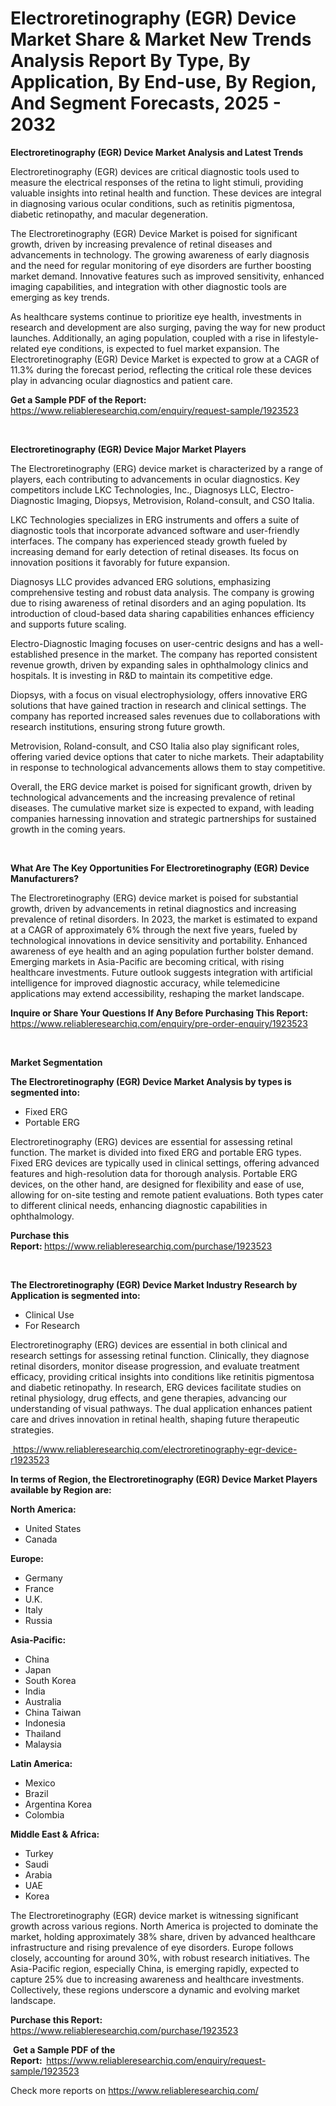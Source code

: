 <p><h1>Electroretinography (EGR) Device Market Share & Market New Trends Analysis Report By Type, By Application, By End-use, By Region, And Segment Forecasts, 2025 - 2032</h1></p><p><strong>Electroretinography (EGR) Device Market Analysis and Latest Trends</strong></p>
<p><p>Electroretinography (EGR) devices are critical diagnostic tools used to measure the electrical responses of the retina to light stimuli, providing valuable insights into retinal health and function. These devices are integral in diagnosing various ocular conditions, such as retinitis pigmentosa, diabetic retinopathy, and macular degeneration.</p><p>The Electroretinography (EGR) Device Market is poised for significant growth, driven by increasing prevalence of retinal diseases and advancements in technology. The growing awareness of early diagnosis and the need for regular monitoring of eye disorders are further boosting market demand. Innovative features such as improved sensitivity, enhanced imaging capabilities, and integration with other diagnostic tools are emerging as key trends.</p><p>As healthcare systems continue to prioritize eye health, investments in research and development are also surging, paving the way for new product launches. Additionally, an aging population, coupled with a rise in lifestyle-related eye conditions, is expected to fuel market expansion. The Electroretinography (EGR) Device Market is expected to grow at a CAGR of 11.3% during the forecast period, reflecting the critical role these devices play in advancing ocular diagnostics and patient care.</p></p>
<p><strong>Get a Sample PDF of the Report:&nbsp;</strong> <a href="https://www.reliableresearchiq.com/enquiry/request-sample/1923523?utm_campaign=3100&utm_medium=2&utm_source=Github&utm_content=ia&utm_term=28032025&utm_id=electroretinography-egr-device">https://www.reliableresearchiq.com/enquiry/request-sample/1923523</a></p>
<p>&nbsp;</p>
<p><strong>Electroretinography (EGR) Device Major Market Players</strong></p>
<p><p>The Electroretinography (ERG) device market is characterized by a range of players, each contributing to advancements in ocular diagnostics. Key competitors include LKC Technologies, Inc., Diagnosys LLC, Electro-Diagnostic Imaging, Diopsys, Metrovision, Roland-consult, and CSO Italia.</p><p>LKC Technologies specializes in ERG instruments and offers a suite of diagnostic tools that incorporate advanced software and user-friendly interfaces. The company has experienced steady growth fueled by increasing demand for early detection of retinal diseases. Its focus on innovation positions it favorably for future expansion.</p><p>Diagnosys LLC provides advanced ERG solutions, emphasizing comprehensive testing and robust data analysis. The company is growing due to rising awareness of retinal disorders and an aging population. Its introduction of cloud-based data sharing capabilities enhances efficiency and supports future scaling.</p><p>Electro-Diagnostic Imaging focuses on user-centric designs and has a well-established presence in the market. The company has reported consistent revenue growth, driven by expanding sales in ophthalmology clinics and hospitals. It is investing in R&D to maintain its competitive edge.</p><p>Diopsys, with a focus on visual electrophysiology, offers innovative ERG solutions that have gained traction in research and clinical settings. The company has reported increased sales revenues due to collaborations with research institutions, ensuring strong future growth.</p><p>Metrovision, Roland-consult, and CSO Italia also play significant roles, offering varied device options that cater to niche markets. Their adaptability in response to technological advancements allows them to stay competitive.</p><p>Overall, the ERG device market is poised for significant growth, driven by technological advancements and the increasing prevalence of retinal diseases. The cumulative market size is expected to expand, with leading companies harnessing innovation and strategic partnerships for sustained growth in the coming years.</p></p>
<p>&nbsp;</p>
<p><strong>What Are The Key Opportunities For Electroretinography (EGR) Device Manufacturers?</strong></p>
<p><p>The Electroretinography (ERG) device market is poised for substantial growth, driven by advancements in retinal diagnostics and increasing prevalence of retinal disorders. In 2023, the market is estimated to expand at a CAGR of approximately 6% through the next five years, fueled by technological innovations in device sensitivity and portability. Enhanced awareness of eye health and an aging population further bolster demand. Emerging markets in Asia-Pacific are becoming critical, with rising healthcare investments. Future outlook suggests integration with artificial intelligence for improved diagnostic accuracy, while telemedicine applications may extend accessibility, reshaping the market landscape.</p></p>
<p><strong>Inquire or Share Your Questions If Any Before Purchasing This Report:</strong> <a href="https://www.reliableresearchiq.com/enquiry/pre-order-enquiry/1923523?utm_campaign=3100&utm_medium=2&utm_source=Github&utm_content=ia&utm_term=28032025&utm_id=electroretinography-egr-device">https://www.reliableresearchiq.com/enquiry/pre-order-enquiry/1923523</a></p>
<p>&nbsp;</p>
<p><strong>Market Segmentation</strong></p>
<p><strong>The Electroretinography (EGR) Device Market Analysis by types is segmented into:</strong></p>
<p><ul><li>Fixed ERG</li><li>Portable ERG</li></ul></p>
<p><p>Electroretinography (ERG) devices are essential for assessing retinal function. The market is divided into fixed ERG and portable ERG types. Fixed ERG devices are typically used in clinical settings, offering advanced features and high-resolution data for thorough analysis. Portable ERG devices, on the other hand, are designed for flexibility and ease of use, allowing for on-site testing and remote patient evaluations. Both types cater to different clinical needs, enhancing diagnostic capabilities in ophthalmology.</p></p>
<p><strong>Purchase this Report:&nbsp;</strong><a href="https://www.reliableresearchiq.com/purchase/1923523?utm_campaign=3100&utm_medium=2&utm_source=Github&utm_content=ia&utm_term=28032025&utm_id=electroretinography-egr-device">https://www.reliableresearchiq.com/purchase/1923523</a></p>
<p>&nbsp;</p>
<p><strong>The Electroretinography (EGR) Device Market Industry Research by Application is segmented into:</strong></p>
<p><ul><li>Clinical Use</li><li>For Research</li></ul></p>
<p><p>Electroretinography (ERG) devices are essential in both clinical and research settings for assessing retinal function. Clinically, they diagnose retinal disorders, monitor disease progression, and evaluate treatment efficacy, providing critical insights into conditions like retinitis pigmentosa and diabetic retinopathy. In research, ERG devices facilitate studies on retinal physiology, drug effects, and gene therapies, advancing our understanding of visual pathways. The dual application enhances patient care and drives innovation in retinal health, shaping future therapeutic strategies.</p></p>
<p><a href="https://www.reliableresearchiq.com/electroretinography-egr-device-r1923523?utm_campaign=3100&utm_medium=2&utm_source=Github&utm_content=ia&utm_term=28032025&utm_id=electroretinography-egr-device">&nbsp;https://www.reliableresearchiq.com/electroretinography-egr-device-r1923523</a></p>
<p><strong>In terms of Region, the Electroretinography (EGR) Device Market Players available by Region are:</strong></p>
<p>
    <p> <strong> North America: </strong>
        <ul>
            <li>United States</li>
            <li>Canada</li>
        </ul>
        </p> 
    <p> <strong> Europe: </strong>
        <ul>
            <li>Germany</li>
            <li>France</li>
            <li>U.K.</li>
            <li>Italy</li>
            <li>Russia</li>
        </ul>
        </p> 
    <p> <strong> Asia-Pacific: </strong>
        <ul>
            <li>China</li>
            <li>Japan</li>
            <li>South Korea</li>
            <li>India</li>
            <li>Australia</li>
            <li>China Taiwan</li>
            <li>Indonesia</li>
            <li>Thailand</li>
            <li>Malaysia</li>
        </ul>
        </p> 
    <p> <strong> Latin America: </strong>
        <ul>
            <li>Mexico</li>
            <li>Brazil</li>
            <li>Argentina Korea</li>
            <li>Colombia</li>
        </ul>
        </p> 
    <p> <strong> Middle East & Africa: </strong>
        <ul>
            <li>Turkey</li>
            <li>Saudi</li>
            <li>Arabia</li>
            <li>UAE</li>
            <li>Korea</li>
        </ul>
    </p>
    </p>
<p><p>The Electroretinography (EGR) device market is witnessing significant growth across various regions. North America is projected to dominate the market, holding approximately 38% share, driven by advanced healthcare infrastructure and rising prevalence of eye disorders. Europe follows closely, accounting for around 30%, with robust research initiatives. The Asia-Pacific region, especially China, is emerging rapidly, expected to capture 25% due to increasing awareness and healthcare investments. Collectively, these regions underscore a dynamic and evolving market landscape.</p></p>
<p><strong>Purchase this Report: </strong><a href="https://www.reliableresearchiq.com/purchase/1923523?utm_campaign=3100&utm_medium=2&utm_source=Github&utm_content=ia&utm_term=28032025&utm_id=electroretinography-egr-device">https://www.reliableresearchiq.com/purchase/1923523</a></p>
<p>&nbsp;<strong>Get a Sample PDF of the Report:&nbsp;&nbsp;</strong><a href="https://www.reliableresearchiq.com/enquiry/request-sample/1923523?utm_campaign=3100&utm_medium=2&utm_source=Github&utm_content=ia&utm_term=28032025&utm_id=electroretinography-egr-device">https://www.reliableresearchiq.com/enquiry/request-sample/1923523</a></p>
<p><strong></strong></p>
<p>Check more reports on <a href="https://www.reliableresearchiq.com/?utm_campaign=3100&utm_medium=2&utm_source=Github&utm_content=ia&utm_term=28032025&utm_id=electroretinography-egr-device">https://www.reliableresearchiq.com/</a></p>